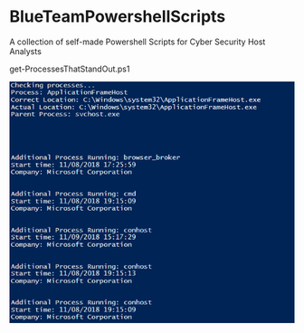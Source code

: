# BlueTeamPowershellScripts
A collection of self-made Powershell Scripts for Cyber Security Host Analysts

get-ProcessesThatStandOut.ps1

![alt text](https://github.com/TerrySmithMBA/BlueTeamPowershellScripts/blob/master/get-ProcessesThatStandOut/get-processesThatStandOut.PNG)
